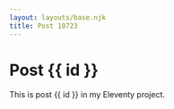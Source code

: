 ```yaml
---
layout: layouts/base.njk
title: Post 10723
---
```


# Post {{ id }}

This is post {{ id }} in my Eleventy project.
